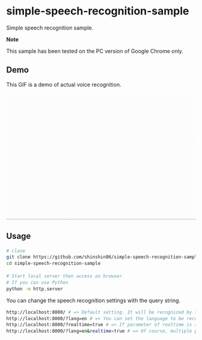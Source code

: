 # simple-speech-recognition-sample

Simple speech recognition sample.



**Note**

This sample has been tested on the PC version of Google Chrome only.



## Demo

This GIF is a demo of actual voice recognition.

![gif demo](./gif/demo.gif)



## Usage

```bash
# clone
git clone https://github.com/shinshin86/simple-speech-recognition-sample.git
cd simple-speech-recognition-sample

# Start local server then access on browser
# If you can use Python
python -m http.server
```



You can change the speech recognition settings with the query string.

```bash
http://localhost:8000/ # => Default setting. It will be recognized by the browser's language setting.
http://localhost:8000/?lang=en # => You can set the language to be recognized by parameter of lang.
http://localhost:8000/?realtime=true # => If parameter of realtime is set to true, recognition is done in real time.
http://localhost:8000/?lang=en&realtime=true # => Of course, multiple parameters are accepted.
```